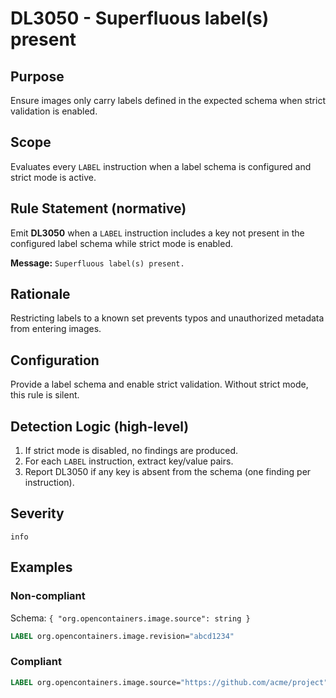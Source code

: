 # DL3050 - Superfluous label(s) present

## Purpose
Ensure images only carry labels defined in the expected schema when strict validation is enabled.

## Scope
Evaluates every `LABEL` instruction when a label schema is configured and strict mode is active.

## Rule Statement (normative)
Emit **DL3050** when a `LABEL` instruction includes a key not present in the configured label schema while strict mode is enabled.

**Message:** `Superfluous label(s) present.`

## Rationale
Restricting labels to a known set prevents typos and unauthorized metadata from entering images.

## Configuration
Provide a label schema and enable strict validation. Without strict mode, this rule is silent.

## Detection Logic (high-level)
1. If strict mode is disabled, no findings are produced.
2. For each `LABEL` instruction, extract key/value pairs.
3. Report DL3050 if any key is absent from the schema (one finding per instruction).

## Severity
`info`

## Examples
### Non-compliant
Schema: `{ "org.opencontainers.image.source": string }`
```Dockerfile
LABEL org.opencontainers.image.revision="abcd1234"
```

### Compliant
```Dockerfile
LABEL org.opencontainers.image.source="https://github.com/acme/project"
```
